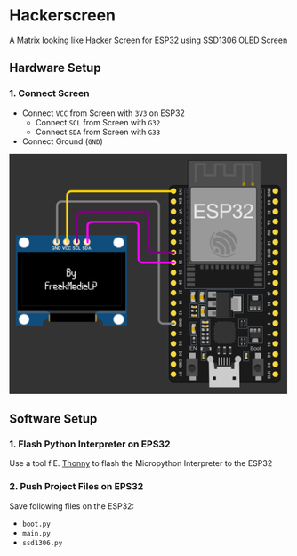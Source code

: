 # Hackerscreen
A Matrix looking like Hacker Screen for ESP32 using SSD1306 OLED Screen

## Hardware Setup

### 1. Connect Screen
- Connect `VCC` from Screen with `3V3` on ESP32
  - Connect `SCL` from Screen with `G32`
  - Connect `SDA` from Screen with `G33`
- Connect Ground (`GND`)

<img src="https://raw.githubusercontent.com/FreakMediaLP/Hackerscreen/main/circuit%20sketch.png" alt="Circuit Sketch" width="500">

## Software Setup

### 1. Flash Python Interpreter on EPS32

Use a tool f.E. [Thonny](https://thonny.org/) to flash the Micropython Interpreter to the ESP32

### 2. Push Project Files on EPS32

Save following files on the ESP32:
- `boot.py`
- `main.py`
- `ssd1306.py`
